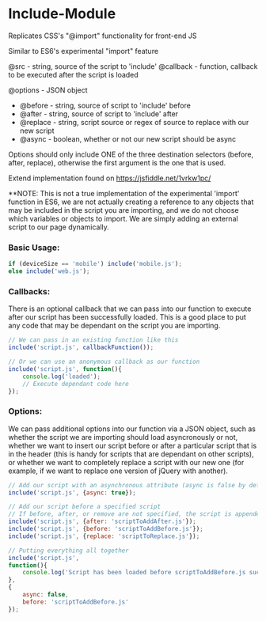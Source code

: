# Include-Module
Replicates CSS's "@import" functionality for front-end JS

Similar to ES6's experimental "import" feature


@src - string, source of the script to 'include'
@callback - function, callback to be executed after the script is loaded

@options - JSON object
- @before - string, source of script to 'include' before
- @after - string, source of script to 'include' after
- @replace - string, script source or regex of source to replace with our new script
- @async - boolean, whether or not our new script should be async

Options should only include ONE of the three destination selectors (before, after, replace), 
otherwise the first argument is the one that is used.

Extend implementation found on https://jsfiddle.net/1vrkw1pc/

**NOTE: This is not a true implementation of the experimental 'import' function in ES6, we are not actually creating a reference to any objects that may be included in the script you are importing, and we do not choose which variables or objects to import. We are simply adding an external script to our page dynamically. 


### Basic Usage:
```javascript
if (deviceSize == 'mobile') include('mobile.js');
else include('web.js');
```

### Callbacks:
There is an optional callback that we can pass into our function to execute after our script has been successfully loaded.
This is a good place to put any code that may be dependant on the script you are importing.
```javascript
// We can pass in an existing function like this
include('script.js', callbackFunction());

// Or we can use an anonymous callback as our function
include('script.js', function(){
    console.log('loaded');
    // Execute dependant code here
});
```

### Options:
We can pass additional options into our function via a JSON object, such as whether the script we are importing should load asyncronously or not, whether we want to insert our script before or after a particular script that is in the header (this is handy for scripts that are dependant on other scripts), or whether we want to completely replace a script with our new one (for example, if we want to replace one version of jQuery with another).
```javascript
// Add our script with an asynchronous attribute (async is false by default)
include('script.js', {async: true});

// Add our script before a specified script
// If before, after, or remove are not specified, the script is appended to the bottom of the <head>
include('script.js', {after: 'scriptToAddAfter.js'});
include('script.js', {before: 'scriptToAddBefore.js'});
include('script.js', {replace: 'scriptToReplace.js'});

// Putting everything all together
include('script.js', 
function(){
    console.log('Script has been loaded before scriptToAddBefore.js successfully!');
},
{
    async: false, 
    before: 'scriptToAddBefore.js'
});
```
